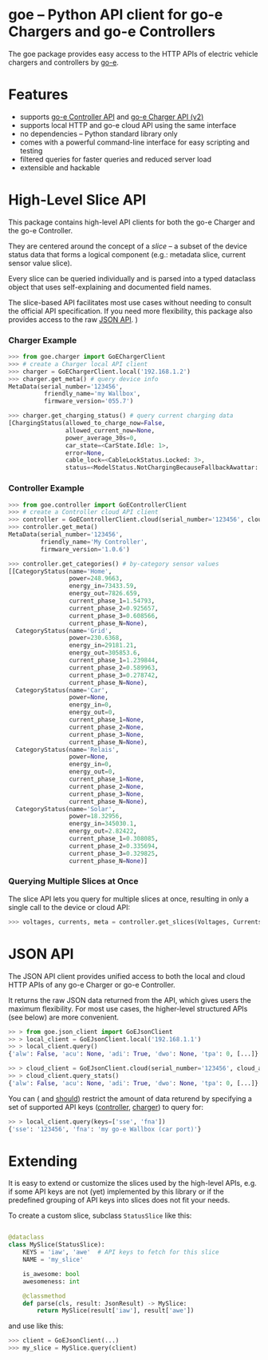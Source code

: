 # goe – Python API client for go-e Chargers and go-e Controllers

The goe package provides easy access to the HTTP APIs of electric vehicle chargers and controllers
by [go-e](https://go-e.com).

# Features

- supports [go-e Controller API](https://github.com/goecharger/go-eController-API)
  and [go-e Charger API (v2)](https://github.com/goecharger/go-eCharger-API-v2)
- supports local HTTP and go-e cloud API using the same interface
- no dependencies – Python standard library only
- comes with a powerful command-line interface for easy scripting and testing
- filtered queries for faster queries and reduced server load
- extensible and hackable

# High-Level Slice API
This package contains high-level API clients for both the go-e Charger and the
go-e Controller.

They are centered around the concept of a _slice_ – a subset of the device status data
that forms a logical component (e.g.: metadata slice, current sensor value slice).

Every slice can be queried individually and is parsed into a typed dataclass object that uses
self-explaining and documented field names.

The slice-based API facilitates most use cases without needing to consult the official
API specification. If you need more flexibility, this package also provides access to the
raw [JSON API](#json-api).
)

### Charger Example
```python
>>> from goe.charger import GoEChargerClient
>>> # create a Charger local API client
>>> charger = GoEChargerClient.local('192.168.1.2')
>>> charger.get_meta() # query device info
MetaData(serial_number='123456',
          friendly_name='my Wallbox',
          firmware_version='055.7')

>>> charger.get_charging_status() # query current charging data
[ChargingStatus(allowed_to_charge_now=False,
                allowed_current_now=None,
                power_average_30s=0,
                car_state=<CarState.Idle: 1>,
                error=None,
                cable_lock=<CableLockStatus.Locked: 3>,
                status=<ModelStatus.NotChargingBecauseFallbackAwattar: 17>)
```

### Controller Example
```python
>>> from goe.controller import GoEControllerClient
>>> # create a Controller cloud API client
>>> controller = GoEControllerClient.cloud(serial_number='123456', cloud_api_key='secret')
>>> controller.get_meta()
MetaData(serial_number='123456',
         friendly_name='My Controller',
         firmware_version='1.0.6')

>>> controller.get_categories() # by-category sensor values
[[CategoryStatus(name='Home',
                 power=248.9663,
                 energy_in=73433.59,
                 energy_out=7826.659,
                 current_phase_1=1.54793,
                 current_phase_2=0.925657,
                 current_phase_3=0.608566,
                 current_phase_N=None),
  CategoryStatus(name='Grid',
                 power=230.6368,
                 energy_in=29181.21,
                 energy_out=305853.6,
                 current_phase_1=1.239844,
                 current_phase_2=0.589963,
                 current_phase_3=0.278742,
                 current_phase_N=None),
  CategoryStatus(name='Car',
                 power=None,
                 energy_in=0,
                 energy_out=0,
                 current_phase_1=None,
                 current_phase_2=None,
                 current_phase_3=None,
                 current_phase_N=None),
  CategoryStatus(name='Relais',
                 power=None,
                 energy_in=0,
                 energy_out=0,
                 current_phase_1=None,
                 current_phase_2=None,
                 current_phase_3=None,
                 current_phase_N=None),
  CategoryStatus(name='Solar',
                 power=18.32956,
                 energy_in=345030.1,
                 energy_out=2.82422,
                 current_phase_1=0.308085,
                 current_phase_2=0.335694,
                 current_phase_3=0.329825,
                 current_phase_N=None)]

```

### Querying Multiple Slices at Once
The slice API lets you query for multiple slices at once, resulting in only
a single call to the device or cloud API:
```python
>>> voltages, currents, meta = controller.get_slices(Voltages, Currents, MetaData)
```
# JSON API

The JSON API client provides unified access to both the local
and cloud HTTP APIs of any go-e Charger or go-e Controller.

It returns the raw JSON data returned from the API, which gives
users the maximum flexibility. For most use cases, the higher-level
structured APIs (see below) are more convenient.

```python
>> > from goe.json_client import GoEJsonClient
>> > local_client = GoEJsonClient.local('192.168.1.1')
>> > local_client.query()
{'alw': False, 'acu': None, 'adi': True, 'dwo': None, 'tpa': 0, [...]}

>> > cloud_client = GoEJsonClient.cloud(serial_number='123456', cloud_api_key='secret')
>> > cloud_client.query_stats()
{'alw': False, 'acu': None, 'adi': True, 'dwo': None, 'tpa': 0, [...]}

```

You can (
and [should](https://github.com/goecharger/go-eCharger-API-v2/blob/main/http-en.md#getting-all-values-in-one-request))
restrict the amount of data returend by specifying a set of supported
API keys ([controller](https://github.com/goecharger/go-eController-API/blob/main/apikeys-en.md),
[charger](https://github.com/goecharger/go-eCharger-API-v2/blob/main/apikeys-en.md))
to query for:

```python
>> > local_client.query(keys=['sse', 'fna'])
{'sse': '123456', 'fna': 'my go-e Wallbox (car port)'}
```

# Extending
It is easy to extend or customize the slices used by the high-level APIs, e.g. if some
API keys are not (yet) implemented by this library or if the predefined grouping of API
keys into slices does not fit your needs.

To create a custom slice, subclass `StatusSlice` like this:

```python

@dataclass
class MySlice(StatusSlice):
    KEYS = 'iaw', 'awe'  # API keys to fetch for this slice
    NAME = 'my_slice'

    is_awesome: bool
    awesomeness: int

    @classmethod
    def parse(cls, result: JsonResult) -> MySlice:
        return MySlice(result['iaw'], result['awe'])
```
and use like this:

```python
>>> client = GoEJsonClient(...)
>>> my_slice = MySlice.query(client)
```